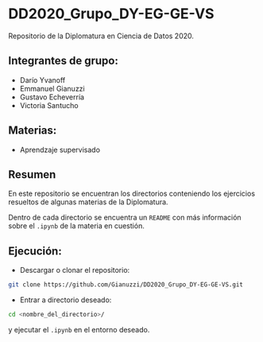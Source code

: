# DD2020_Grupo_DY-EG-GE-VS
Repositorio de la Diplomatura en Ciencia de Datos 2020.

## Integrantes de grupo:
- Darío Yvanoff
- Emmanuel Gianuzzi
- Gustavo Echeverría
- Victoria Santucho

## Materias:
- Aprendzaje supervisado

## Resumen
En este repositorio se encuentran los directorios conteniendo los ejercicios resueltos de algunas materias de la Diplomatura.

Dentro de cada directorio se encuentra un ``README`` con más información sobre el ``.ipynb`` de la materia en cuestión.

## Ejecución:

- Descargar o clonar el repositorio:

```bash
git clone https://github.com/Gianuzzi/DD2020_Grupo_DY-EG-GE-VS.git
```

- Entrar a directorio deseado:

```bash
cd <nombre_del_directorio>/
```

y ejecutar el ``.ipynb`` en el entorno deseado.
